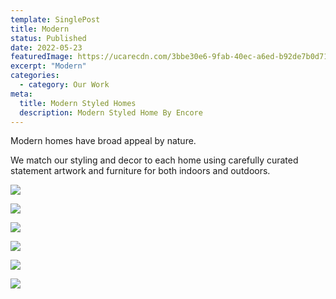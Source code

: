 ```yaml
---
template: SinglePost
title: Modern
status: Published
date: 2022-05-23
featuredImage: https://ucarecdn.com/3bbe30e6-9fab-40ec-a6ed-b92de7b0d711/
excerpt: "Modern"
categories:
  - category: Our Work
meta:
  title: Modern Styled Homes
  description: Modern Styled Home By Encore
---
```

Modern homes have broad appeal by nature. 

We match our styling and decor to each home using carefully curated statement artwork and furniture for both indoors and outdoors.  



![](https://ucarecdn.com/9161a678-53ec-4d17-90da-dac48ae91423/)

![](https://ucarecdn.com/c70ca89d-94cf-48a6-883c-f6664171c77f/)

![](https://ucarecdn.com/5caef11d-0cdc-4cd9-836e-6673a009f45d/)

![](https://ucarecdn.com/5ccffe5f-20b1-409b-86e3-12f144dd0e35/)

![](https://ucarecdn.com/e3e033fa-6fee-405b-a64d-aac3c215ae0c/)

![](https://ucarecdn.com/0852419f-6487-4204-bf44-73a8c76205a4/)